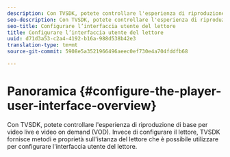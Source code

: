 ```yaml
---
description: Con TVSDK, potete controllare l'esperienza di riproduzione di base per video live e video on demand (VOD). Invece di configurare il lettore, TVSDK fornisce metodi e proprietà sull'istanza del lettore che è possibile utilizzare per configurare l'interfaccia utente del lettore.
seo-description: Con TVSDK, potete controllare l'esperienza di riproduzione di base per video live e video on demand (VOD). Invece di configurare il lettore, TVSDK fornisce metodi e proprietà sull'istanza del lettore che è possibile utilizzare per configurare l'interfaccia utente del lettore.
seo-title: Configurare l’interfaccia utente del lettore
title: Configurare l’interfaccia utente del lettore
uuid: d71d3a53-c2a4-4192-b16a-988d538b42e3
translation-type: tm+mt
source-git-commit: 5908e5a3521966496aeec0ef730e4a704fddfb68

---
```



# Panoramica {#configure-the-player-user-interface-overview}

Con TVSDK, potete controllare l&#39;esperienza di riproduzione di base per video live e video on demand (VOD). Invece di configurare il lettore, TVSDK fornisce metodi e proprietà sull&#39;istanza del lettore che è possibile utilizzare per configurare l&#39;interfaccia utente del lettore.